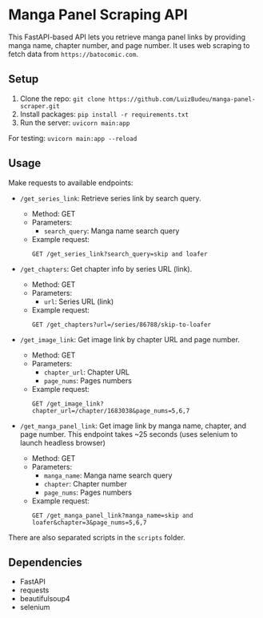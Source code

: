 # Manga Panel Scraping API

This FastAPI-based API lets you retrieve manga panel links by providing manga name, chapter number, and page number. It uses web scraping to fetch data from `https://batocomic.com`.

## Setup

1. Clone the repo: `git clone https://github.com/LuizBudeu/manga-panel-scraper.git`
2. Install packages: `pip install -r requirements.txt`
3. Run the server: `uvicorn main:app`

For testing: `uvicorn main:app --reload`

## Usage

Make requests to available endpoints:

-   `/get_series_link`: Retrieve series link by search query.

    -   Method: GET
    -   Parameters:
        -   `search_query`: Manga name search query
    -   Example request:
        ```
        GET /get_series_link?search_query=skip and loafer
        ```

-   `/get_chapters`: Get chapter info by series URL (link).

    -   Method: GET
    -   Parameters:
        -   `url`: Series URL (link)
    -   Example request:
        ```
        GET /get_chapters?url=/series/86788/skip-to-loafer
        ```

-   `/get_image_link`: Get image link by chapter URL and page number.

    -   Method: GET
    -   Parameters:
        -   `chapter_url`: Chapter URL
        -   `page_nums`: Pages numbers
    -   Example request:
        ```
        GET /get_image_link?chapter_url=/chapter/1683038&page_nums=5,6,7
        ```

-   `/get_manga_panel_link`: Get image link by manga name, chapter, and page number. This endpoint takes ~25 seconds (uses selenium to launch headless browser)
    -   Method: GET
    -   Parameters:
        -   `manga_name`: Manga name search query
        -   `chapter`: Chapter number
        -   `page_nums`: Pages numbers
    -   Example request:
        ```
        GET /get_manga_panel_link?manga_name=skip and loafer&chapter=3&page_nums=5,6,7
        ```

There are also separated scripts in the `scripts` folder.

## Dependencies

-   FastAPI
-   requests
-   beautifulsoup4
-   selenium
